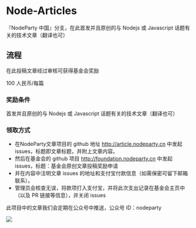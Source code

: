 # Node-Articles
 『NodeParty 中国』分支，在此首发并且原创的与 Nodejs 或 Javascript 话题有关的技术文章（翻译也可）

## 流程

在此投稿文章经过审核可获得基金会奖励

100 人民币/每篇

### 奖励条件

首发并且原创的与 Nodejs 或 Javascript 话题有关的技术文章（翻译也可）



### 领取方式

* 在NodeParty文章项目的 github 地址 http://article.nodeparty.cn 中发起 issues，标题即文章标题，并附上文章内容。
* 然后在基金会的 github 项目 http://foundation.nodeparty.cn 中发起 issues，标题：基金会原创文章投稿奖励申请
* 并在内容中注明文章 issues 的地址和支付宝付款信息（如需保密可留下邮箱联系）。
* 管理员会核查无误，将款项打入支付宝，并将此次支出记录在基金会主页中（以及 PR 链接等信息），并关闭 issues

此项目中的文章我们会定期在公众号中推送，公众号 ID：nodeparty

![](https://assets.html-js.com/uploads/1545483642820-d66b3b8458037a6a7a4a87d2570661f1.jpg)
